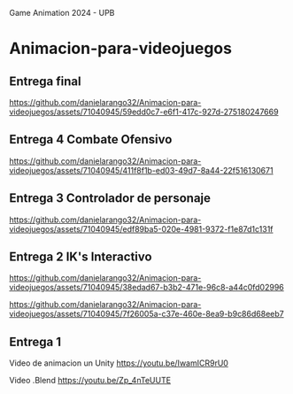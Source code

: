 Game Animation 2024 - UPB

# Animacion-para-videojuegos


## Entrega final 



https://github.com/danielarango32/Animacion-para-videojuegos/assets/71040945/59edd0c7-e6f1-417c-927d-275180247669



## Entrega 4 Combate Ofensivo


https://github.com/danielarango32/Animacion-para-videojuegos/assets/71040945/411f8f1b-ed03-49d7-8a44-22f516130671



## Entrega 3 Controlador de personaje



https://github.com/danielarango32/Animacion-para-videojuegos/assets/71040945/edf89ba5-020e-4981-9372-f1e87d1c131f



## Entrega 2 IK's Interactivo

https://github.com/danielarango32/Animacion-para-videojuegos/assets/71040945/38edad67-b3b2-471e-96c8-a44c0fd02996

https://github.com/danielarango32/Animacion-para-videojuegos/assets/71040945/7f26005a-c37e-460e-8ea9-b9c86d68eeb7



## Entrega 1 
Video de animacion un Unity
 https://youtu.be/IwamICR9rU0

 Video .Blend
 https://youtu.be/Zp_4nTeUUTE
